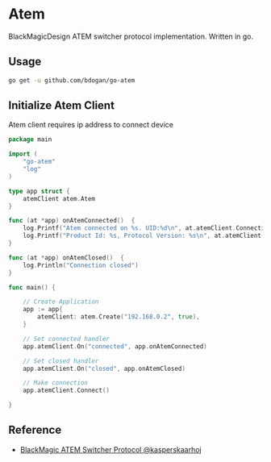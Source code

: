 # Atem

BlackMagicDesign ATEM switcher protocol implementation. Written in go.

## Usage
```sh
go get -u github.com/bdogan/go-atem
```

## Initialize Atem Client
Atem client requires ip address to connect device

```go
package main

import (
	"go-atem"
	"log"
)

type app struct {
	atemClient atem.Atem
}

func (at *app) onAtemConnected()  {
	log.Printf("Atem connected on %s. UID:%d\n", at.atemClient.Connection.LocalAddr().String(), at.atemClient.UID)
	log.Printf("Product Id: %s, Protocol Version: %s\n", at.atemClient.ProductId.String(), at.atemClient.ProtocolVersion.String())
}

func (at *app) onAtemClosed()  {
	log.Println("Connection closed")
}

func main() {

	// Create Application
	app := app{
		atemClient: atem.Create("192.168.0.2", true),
	}

	// Set connected handler
	app.atemClient.On("connected", app.onAtemConnected)

	// Set closed handler
	app.atemClient.On("closed", app.onAtemClosed)

	// Make connection
	app.atemClient.Connect()

}
```

## Reference

* [BlackMagic ATEM Switcher Protocol @kasperskaarhoj](https://www.skaarhoj.com/fileadmin/BMDPROTOCOL.html)